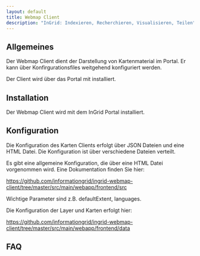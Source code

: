 ```yaml
---
layout: default
title: Webmap Client
description: "InGrid: Indexieren, Recherchieren, Visualisieren, Teilen"
---
```


## Allgemeines

Der Webmap Client dient der Darstellung von Kartenmaterial im Portal. Er kann über Konfirgurationsfiles weitgehend konfiguriert werden.

Der Client wird über das Portal mit installiert.



## Installation

Der Webmap Client wird mit dem InGrid Portal installiert.


## Konfiguration


Die Konfiguration des Karten Clients erfolgt über JSON Dateien und eine
HTML Datei. Die Konfiguration ist über verschiedene Dateien verteilt.

Es gibt eine allgemeine Konfiguration, die über eine HTML Datei
vorgenommen wird. Eine Dokumentation finden Sie hier:

https://github.com/informationgrid/ingrid-webmap-client/tree/master/src/main/webapp/frontend/src

Wichtige Parameter sind z.B. defaultExtent, languages.

Die Konfiguration der Layer und Karten erfolgt hier:

https://github.com/informationgrid/ingrid-webmap-client/tree/master/src/main/webapp/frontend/data




## FAQ


